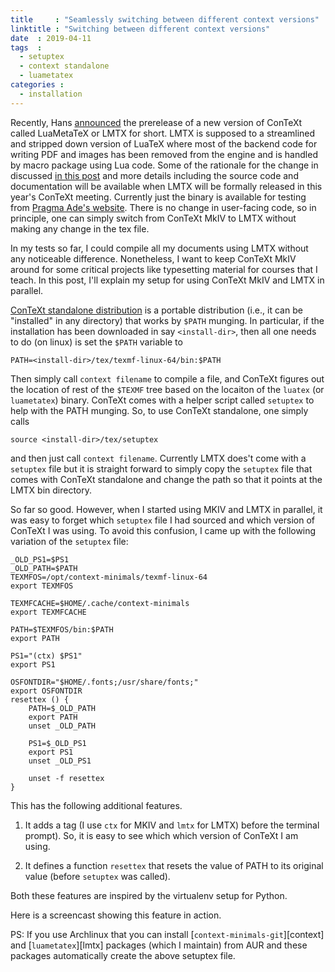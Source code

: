 ```yaml
---
title     : "Seamlessly switching between different context versions"
linktitle : "Switching between different context versions"
date  : 2019-04-11
tags  :
  - setuptex
  - context standalone
  - luametatex
categories :
  - installation
---
```


Recently, Hans
[announced](https://www.mail-archive.com/ntg-context@ntg.nl/msg90783.html) the
prerelease of a new version of ConTeXt called LuaMetaTeX or LMTX for short.
LMTX is supposed to a streamlined and stripped down version of LuaTeX where
most of the backend code for writing PDF and images has been removed from the
engine and is handled by macro package using Lua code. Some of the rationale
for the change in discussed [in this
post](https://www.mail-archive.com/ntg-context@ntg.nl/msg90917.html) and more
details including the source code and documentation will be available when
LMTX will be formally released in this year's ConTeXt meeting. Currently just
the binary is available for testing from [Pragma Ade's
website](http://www.pragma-ade.nl/install.htm). There is no change in
user-facing code, so in principle, one can simply switch from ConTeXt MkIV to
LMTX without making any change in the tex file. 

In my tests so far, I could compile all my documents using LMTX without any
noticeable difference. Nonetheless, I want to keep ConTeXt MkIV around for
some critical projects like typesetting material for courses that I teach.
In this post, I'll explain my setup for using ConTeXt MkIV and LMTX in
parallel.

<!--more-->

[ConTeXt standalone
distribution](https://wiki.contextgarden.net/ConTeXt_Standalone) is a portable
distribution (i.e., it can be "installed" in any directory) that works by
`$PATH` munging. In particular, if the installation has been downloaded in say
`<install-dir>`, then all one needs to do (on linux) is set the `$PATH` variable to

```
PATH=<install-dir>/tex/texmf-linux-64/bin:$PATH
```

Then simply call `context filename` to compile a file, and ConTeXt figures out the
location of rest of the `$TEXMF` tree based on the locaiton of the `luatex`
(or `luametatex`) binary. ConTeXt comes with a helper script called `setuptex`
to help with the PATH munging. So, to use ConTeXt standalone, one simply calls

```
source <install-dir>/tex/setuptex
```

and then just call `context filename`. Currently LMTX does't come with a
`setuptex` file but it is straight forward to simply copy the `setuptex` file
that comes with ConTeXt standalone and change the path so that it points at
the LMTX bin directory. 

So far so good. However, when I started using MKIV and LMTX in parallel, it
was easy to forget which `setuptex` file I had sourced and which version of
ConTeXt I was using. To avoid this confusion, I came up with the following
variation of the `setuptex` file:

```
_OLD_PS1=$PS1
_OLD_PATH=$PATH
TEXMFOS=/opt/context-minimals/texmf-linux-64
export TEXMFOS

TEXMFCACHE=$HOME/.cache/context-minimals
export TEXMFCACHE

PATH=$TEXMFOS/bin:$PATH
export PATH

PS1="(ctx) $PS1"
export PS1

OSFONTDIR="$HOME/.fonts;/usr/share/fonts;" 
export OSFONTDIR
resettex () {
    PATH=$_OLD_PATH
    export PATH
    unset _OLD_PATH
    
    PS1=$_OLD_PS1
    export PS1
    unset _OLD_PS1
    
    unset -f resettex
}
```

This has the following additional features. 

1. It adds a tag (I use `ctx` for MKIV and `lmtx` for LMTX) before the
   terminal prompt). So, it is easy to see which which version of ConTeXt I am
   using.

2. It defines a function `resettex` that resets the value of PATH to its
   original value (before `setuptex` was called). 

Both these features are inspired by the virtualenv setup for Python. 

Here is a screencast showing this feature in action.

<link rel="stylesheet" type="text/css" href="/context-blog/css/asciinema-player.css" />
 

<asciinema-player src="setuptex-ascii.cast" cols=84 rows=42 speed=2.5 poster="npt:0:1" theme="monokai"></asciinema-player>

PS: If you use Archlinux that you can install [`context-minimals-git`][context]
and [`luametatex`][lmtx] packages (which I maintain) from AUR and these
packages automatically create the above setuptex file.

<script src="/context-blog/js/asciinema-player.js"></script>


